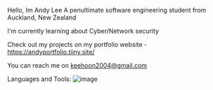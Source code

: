 Hello, Im Andy Lee
A penultimate software engineering student from Auckland, New Zealand

I'm currently learning about Cyber/Network security 

Check out my projects on my portfolio website - https://andyportfolio.tiiny.site/

You can reach me on keehoon2004@gmail.com

Languages and Tools:
![image](https://github.com/andy7937/andy7937/assets/126305769/129116ee-a89c-44de-8230-bc5dfae15f8a)


